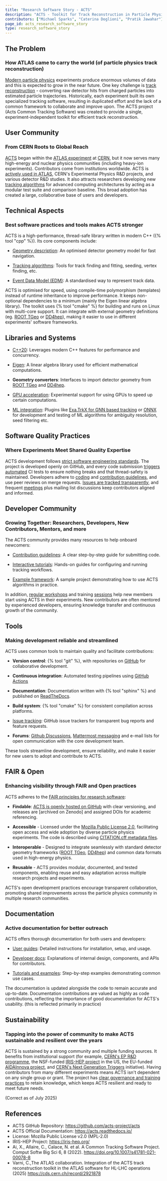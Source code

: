 ```yaml
---
title: "Research Software Story - ACTS"
description: "ACTS - Toolkit for Track Reconstruction in Particle Physics Experiments"
contributors: ["Michael Sparks", "Caterina Doglioni", "Pratik Jawahar"]
page_id: acts_research_software_story
type: research_software_story
---
```


## The Problem
### How ATLAS came to carry the world (of particle physics track reconstruction)

[Modern particle physics][CONCEPT_MODERN_PARTICLE_PHYS] experiments produce enormous volumes of data and this is expected to grow in the near future.
One key challenge is [track reconstruction][CONCEPT_TRACK_RECONSTRUCTION] - converting raw detector hits from charged particles into estimated particle trajectories.
Historically, each experiment built its own specialized tracking software, resulting in duplicated effort and the lack of a common framework to collaborate and improve upon.
The ACTS project (Acts Common Tracking Software) was created to provide a single, experiment-independent toolkit for efficient track reconstruction.

## User Community
### From CERN Roots to Global Reach

[ACTS][ACTS] began within the [ATLAS experiment][ATLAS] at [CERN][CERN], but it now serves many high-energy and nuclear physics communities (including heavy-ion experiments).
Contributors come from institutions worldwide.
ACTS is [actively used in ATLAS][ACTS_SPRINGER], CERN's Experimental Physics R&D projects, and various detector R&D studies.
It also attracts researchers developing new [tracking algorithms][ACTS_TRACKING] for advanced computing architectures by acting as a modular test suite and comparison baseline.
This broad adoption has created a large, collaborative base of users and developers.

## Technical Aspects
### Best software practices and tools makes ACTS stronger

ACTS is a high-performance, thread-safe library written in modern C++ ({% tool "cpp" %}).
Its core components include:

- [Geometry description][ACTS_GEOMETRY]: An optimised detector geometry model for fast
  navigation.

- [Tracking algorithms][ACTS_TRACKING]: Tools for track finding and fitting, seeding, vertex
  finding, etc.

- [Event Data Model (EDM)][ACTS_EDM]: A standardised way to represent track data.

ACTS is optimised for speed, using compile-time polymorphism (templates) instead of runtime inheritance to improve performance.
It keeps non-optional dependencies to a minimum (mainly the Eigen linear algebra library).
The toolkit uses {% tool "cmake" %} for building and runs on Linux with multi-core support.
It can integrate with external geometry definitions (eg.
[ROOT TGeo][ACTS_ROOT] or [DD4hep][ACTS_DD4HEP]), making it easier to use in different experiments' software frameworks.

## Libraries and Systems

- [C++20][LANGUAGE_CPP_20]: Leverages modern C++ features for performance and concurrency.

- [Eigen][LIBRARY_EIGEN]: A linear algebra library used for efficient mathematical
  computations.

- **Geometry converters**: Interfaces to import detector geometry from [ROOT TGeo][ACTS_ROOT]
  and [DD4hep][ACTS_DD4HEP].

- [GPU acceleration][ACTS_GPU]: Experimental support for using GPUs to speed up certain
  computations.

- [ML integration][ACTS_ML]: Plugins like [Exa.TrkX for GNN based tracking][ACTS_EXA_TRKX] or [ONNX][LIBRARY_ONNX_ML] for
  development and testing of ML algorithms for ambiguity resolution, seed filtering etc.

## Software Quality Practices
### Where Experiments Meet Shared Quality Expertise

ACTS development follows [strict software engineering standards][ACTS_CODING_GUIDELINES].
The project is developed openly on GitHub, and every code submission [triggers automated][ACTS_GITHUB_ACTIONS] CI tests to ensure nothing breaks and that thread-safety is maintained.
Developers adhere to [coding][ACTS_CODING_GUIDELINES] and [contribution guidelines][ACTS_CONTRIBUTION_GUIDELINES], and use peer reviews on merge requests.
[Issues are tracked transparently][ACTS_GITHUB_BUG_TRACKING], and frequent [meetings][ACTS_MEETINGS] plus mailing list discussions keep contributors aligned and informed.

## Developer Community
### Growing Together: Researchers, Developers, New Contributors, Mentors, and more

The ACTS community provides many resources to help onboard newcomers:

- [Contribution guidelines][ACTS_CONTRIBUTION_GUIDELINES]: A clear step-by-step guide for submitting code.

- [Interactive tutorials][ACTS_INTERACTIVE_TUTORIALS]: Hands-on guides for configuring and running
  tracking workflows.

- [Example framework][ACTS_EXAMPLES]: A sample project demonstrating how to use ACTS
  algorithms in practice.

In addition, [regular workshops][ACTS_WORKSHOP_24] and training [sessions][ACTS_SESSIONS] help new members start using ACTS in their experiments.
New contributors are often mentored by experienced developers, ensuring knowledge transfer and continuous growth of the community.

## Tools
### Making development reliable and streamlined

ACTS uses common tools to maintain quality and facilitate contributions:

- **Version control**: {% tool "git" %}, with repositories on [GitHub][ACTS_GITHUB] for collaborative
  development.

- **Continuous integration**: Automated testing pipelines using [GitHub Actions][ACTS_GITHUB_ACTIONS]

- **Documentation**: Documentation written with {% tool "sphinx" %} and published on
  [ReadTheDocs][ACTS_READTHEDOCS].

- **Build system**: {% tool "cmake" %} for consistent compilation across platforms.

- [Issue tracking][ACTS_GITHUB_BUG_TRACKING]: GitHub issue trackers for transparent bug reports and
  feature requests.

- **Forums**: [Github Discussions][ACTS_GITHUB_DISCUSSIONS], [Mattermost messaging][COLLABORATION_MATTERMOST] and e-mail lists for open
  communication with the core development team.

These tools streamline development, ensure reliability, and make it easier for new users to adopt and contribute to ACTS.

## FAIR & Open
### Enhancing visibility through FAIR and Open practices

ACTS adheres to the [FAIR principles for research software][NATURE_FAIR4RS]:

* **Findable**: [ACTS is openly hosted on GitHub][ACTS_GITHUB] with clear versioning,
  and releases are [archived on Zenodo] and assigned DOIs for academic referencing.

* **Accessible** - Licensed under the [Mozilla Public License 2.0][MOZILLA_20_LICENSE], facilitating
  open access and wide adoption by diverse particle physics experiments.
  The code is described using [CITATION.cff metadata files][CFF_FILES].

* **Interoperable** - Designed to integrate seamlessly with standard detector
  geometry frameworks ([ROOT TGeo][ACTS_ROOT], [DD4hep][ACTS_DD4HEP]) and common data formats used in high-energy physics.

* **Reusable** - ACTS provides modular, documented, and tested components,
  enabling reuse and easy adaptation across multiple research projects and experiments.

ACTS's open development practices encourage transparent collaboration, promoting shared improvements across the particle physics community in multiple research communities.

## Documentation
### Active documentation for better outreach

ACTS offers thorough documentation for both users and developers:

- [User guides][ACTS_GETTING_STARTED]: Detailed instructions for installation, setup, and usage.

- [Developer docs][ACTS_INTERNALS]: Explanations of internal design, components, and APIs for
  contributors.

- [Tutorials and examples][ACTS_EXAMPLES]: Step-by-step examples demonstrating common use
  cases.

The documentation is updated alongside the code to remain accurate and up-to-date.
Documentation contributions are valued as highly as code contributions, reflecting the importance of good documentation for ACTS's usability.
(this is reflected primarily in practice)

## Sustainability
### Tapping into the power of community to make ACTS sustainable and resilient over the years

ACTS is sustained by a strong community and multiple funding sources.
It benefits from institutional support (for example, [CERN's EP R&D programme][FUNDING_CERN_EP_RD], the NSF-funded [IRIS-HEP project][FUNDING_IRIS_HEP] in the US, the EU-funded [AIDAInnova project][FUNDING_AIDA_INNOVA], and [CERN's Next Generation Triggers][FUNDING_CERN_NEXTGEN_TRIGGERS] initiative).
Having contributors from many different experiments means ACTS isn't dependent on any single group or grant.
The project has [clear governance and training practices][ACTS_GOVERNANCE] to retain knowledge, which keeps ACTS resilient and ready to meet future needs.

(Correct as of July 2025)

## References

- ACTS GitHub Repository: <https://github.com/acts-project/acts>
- ACTS Official Documentation: <https://acts.readthedocs.io/>
- License: Mozilla Public License v2.0 (MPL-2.0)
- IRIS-HEP Project: <https://iris-hep.org/>
- Ai, X., Allaire, C., Calace, N.  et al.  A Common Tracking Software
  Project.
  Comput Softw Big Sci 6, 8 (2022).
  <https://doi.org/10.1007/s41781-021-00078-8>
- Varni, C.,The ATLAS collaboration.  Integration of the ACTS track
  reconstruction toolkit in the ATLAS software for HL-LHC operations (2025) <https://cds.cern.ch/record/2921878>

<!-- External References embedded as links -->

[ACTS]: https://acts.readthedocs.io/en/latest/acts_project.html
[ACTS_GITHUB_BUG_TRACKING]: https://github.com/acts-project/acts/issues
[ACTS_CODING_GUIDELINES]: https://acts.readthedocs.io/en/stable/codeguide.html
<!-- Yes, there are guidelines on contributing in different places, to reflect audience -->
[ACTS_CONTRIBUTING]: https://github.com/acts-project/acts/blob/main/CONTRIBUTING.rst
[ACTS_CONTRIBUTION_GUIDELINES]: https://acts.readthedocs.io/en/latest/contribution/guide.html
[ACTS_DD4HEP]: https://acts.readthedocs.io/en/stable/plugins/dd4hep.html
[ACTS_EDM]: https://cds.cern.ch/record/2919575
[ACTS_EXA_TRKX]: https://acts.readthedocs.io/en/v30.1.1/plugins/exatrkx.html
[ACTS_EXAMPLES]: https://github.com/acts-project/acts/tree/main/Examples
[ACTS_GEOMETRY]: https://acts.readthedocs.io/en/stable/core/geometry/index.html
[ACTS_GETTING_STARTED]: https://acts.readthedocs.io/en/latest/getting_started.html
[ACTS_GITHUB]: https://github.com/acts-project/acts
[ACTS_GITHUB_ACTIONS]: https://github.com/acts-project/acts/blob/main/.github/actions/dependencies/action.yml
[ACTS_GITHUB_DISCUSSIONS]: https://github.com/acts-project/acts/discussions
[ACTS_GOVERNANCE]: https://indico.cern.ch/event/1295479/contributions/5623605/
[ACTS_INTERNALS]: https://indico.cern.ch/event/849307/contributions/3569086/attachments/1935012/3206368/Concepts__design_and_Implementation_of_the_A_Common_Tracking_Software__Acts__project.pdf
[ACTS_INTERACTIVE_TUTORIALS]: https://atlassoftwaredocs.web.cern.ch/internal-links/tracking-tutorial/
[ACTS_GPU]: https://hepsoftwarefoundation.org/gsoc/2022/proposal_ACTS_GPU_pipeline_optimization.html
[ACTS_MEETINGS]: https://indico.cern.ch/category/7968/
[ACTS_ML]: https://acts.readthedocs.io/en/latest/plugins/MLAlgorithms.html
[ACTS_READTHEDOCS]: https://acts.readthedocs.io/
[ACTS_ROOT]: https://acts.readthedocs.io/en/stable/plugins/root.html
[ACTS_SESSIONS]: https://indico.cern.ch/category/7968/
[ACTS_SPRINGER]: https://link.springer.com/article/10.1007/s41781-021-00078-8
[ACTS_TRACKING]: https://acts.readthedocs.io/en/stable/tracking.html
[ACTS_WORKSHOP_24]: https://indico.cern.ch/event/1397634/
[ACTS_ZENODO]: https://zenodo.org/records/7733496
[ATLAS]: https://atlas.cern/
[CERN]: https://home.cern/about
[CFF_FILES]: https://citation-file-format.github.io/
[COLLABORATION_MATTERMOST]: https://mattermost.com/
[CONCEPT_TRACK_RECONSTRUCTION]: https://indico.cern.ch/event/666278/contributions/2830627/attachments/1579364/2495228/2018-01-04-Salzburger-Spatind-Conference.pdf
[CONCEPT_MODERN_PARTICLE_PHYS]: https://indico.cern.ch/event/447008/contributions/1953687/attachments/1184942/1717323/ParticlePhysicsFOR_TEACHERS.pdf
[FUNDING_CERN_NEXTGEN_TRIGGERS]: https://nextgentriggers.web.cern.ch/
[FUNDING_CERN_EP_RD]: https://ep-dep.web.cern.ch/node/7537
[FUNDING_IRIS_HEP]: https://iris-hep.org/
[FUNDING_AIDA_INNOVA]: https://aidainnova.web.cern.ch/
[LANGUAGE_CPP_20]: https://en.cppreference.com/w/cpp/20.html
[LIBRARY_EIGEN]: https://eigen.tuxfamily.org/
[LIBRARY_ONNX_ML]: https://onnx.ai/
[MOZILLA_20_LICENSE]: https://opensource.org/license/mpl-2-0
[NATURE_FAIR4RS]: https://www.nature.com/articles/s41597-022-01710-x